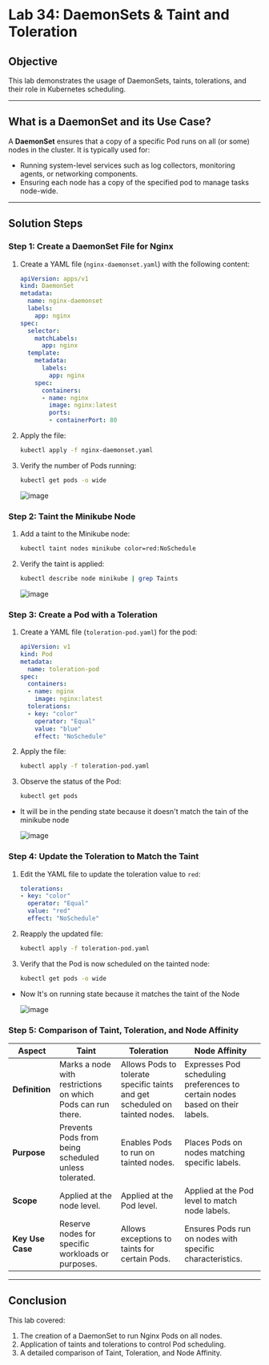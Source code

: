 # Lab 34: DaemonSets & Taint and Toleration

## **Objective**
This lab demonstrates the usage of DaemonSets, taints, tolerations, and their role in Kubernetes scheduling.

---

## **What is a DaemonSet and its Use Case?**
A **DaemonSet** ensures that a copy of a specific Pod runs on all (or some) nodes in the cluster. It is typically used for:
- Running system-level services such as log collectors, monitoring agents, or networking components.
- Ensuring each node has a copy of the specified pod to manage tasks node-wide.

---

## **Solution Steps**

### **Step 1: Create a DaemonSet File for Nginx**
1. Create a YAML file (`nginx-daemonset.yaml`) with the following content:

    ```yaml
    apiVersion: apps/v1
    kind: DaemonSet
    metadata:
      name: nginx-daemonset
      labels:
        app: nginx
    spec:
      selector:
        matchLabels:
          app: nginx
      template:
        metadata:
          labels:
            app: nginx
        spec:
          containers:
          - name: nginx
            image: nginx:latest
            ports:
            - containerPort: 80
    ```

2. Apply the file:

    ```bash
    kubectl apply -f nginx-daemonset.yaml
    ```

3. Verify the number of Pods running:

    ```bash
    kubectl get pods -o wide
    ```
    ![image](https://github.com/user-attachments/assets/3ba2bf62-82dd-496c-825c-31a7bf626bff)

### **Step 2: Taint the Minikube Node**
1. Add a taint to the Minikube node:

    ```bash
    kubectl taint nodes minikube color=red:NoSchedule
    ```

2. Verify the taint is applied:

    ```bash
    kubectl describe node minikube | grep Taints
    ```
    ![image](https://github.com/user-attachments/assets/fd5203ff-e91b-496f-ba99-ed23f9f113b7)

### **Step 3: Create a Pod with a Toleration**
1. Create a YAML file (`toleration-pod.yaml`) for the pod:

    ```yaml
    apiVersion: v1
    kind: Pod
    metadata:
      name: toleration-pod
    spec:
      containers:
      - name: nginx
        image: nginx:latest
      tolerations:
      - key: "color"
        operator: "Equal"
        value: "blue"
        effect: "NoSchedule"
    ```

2. Apply the file:

    ```bash
    kubectl apply -f toleration-pod.yaml
    ```

3. Observe the status of the Pod:

    ```bash
    kubectl get pods
    ```
- It will be in the pending state because it doesn't match the tain of the minikube node

  ![image](https://github.com/user-attachments/assets/19cde234-fabc-404b-9fa0-5f13305aa27e)

### **Step 4: Update the Toleration to Match the Taint**
1. Edit the YAML file to update the toleration value to `red`:

    ```yaml
    tolerations:
    - key: "color"
      operator: "Equal"
      value: "red"
      effect: "NoSchedule"
    ```

2. Reapply the updated file:

    ```bash
    kubectl apply -f toleration-pod.yaml
    ```

3. Verify that the Pod is now scheduled on the tainted node:

    ```bash
    kubectl get pods -o wide
    ```
- Now It's on running state because it matches the taint of the Node

  ![image](https://github.com/user-attachments/assets/287aef1f-9573-4cfd-8866-caf07e3537c3)

### **Step 5: Comparison of Taint, Toleration, and Node Affinity**

| **Aspect**          | **Taint**                                                                 | **Toleration**                                                       | **Node Affinity**                                                                 |
|---------------------|---------------------------------------------------------------------------|------------------------------------------------------------------------|----------------------------------------------------------------------------------|
| **Definition**      | Marks a node with restrictions on which Pods can run there.              | Allows Pods to tolerate specific taints and get scheduled on tainted nodes. | Expresses Pod scheduling preferences to certain nodes based on their labels.     |
| **Purpose**         | Prevents Pods from being scheduled unless tolerated.                    | Enables Pods to run on tainted nodes.                                   | Places Pods on nodes matching specific labels.                                   |
| **Scope**           | Applied at the node level.                                               | Applied at the Pod level.                                              | Applied at the Pod level to match node labels.                                   |
| **Key Use Case**    | Reserve nodes for specific workloads or purposes.                       | Allows exceptions to taints for certain Pods.                          | Ensures Pods run on nodes with specific characteristics.                         |

---

## **Conclusion**
This lab covered:
1. The creation of a DaemonSet to run Nginx Pods on all nodes.
2. Application of taints and tolerations to control Pod scheduling.
3. A detailed comparison of Taint, Toleration, and Node Affinity.
